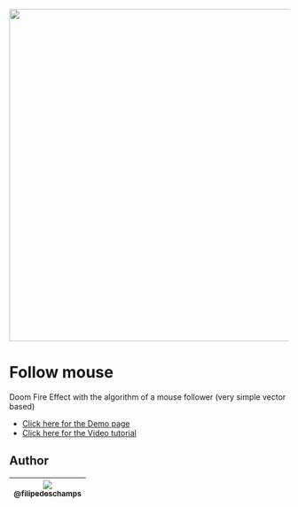 <p align="center">
  <a href="https://filipedeschamps.github.io/doom-fire-algorithm/playground/follow-mouse/">
    <img src="https://github.com/filipedeschamps/doom-fire-algorithm/blob/master/playground/follow-mouse/demo.gif?raw=true" width="600">
  </a>
</p>

# Follow mouse
Doom Fire Effect with the algorithm of a mouse follower (very simple vector based)

- [Click here for the Demo page](https://filipedeschamps.github.io/doom-fire-algorithm/playground/follow-mouse/)
- [Click here for the Video tutorial](https://www.youtube.com/watch?v=HCjDjsHPOco)

## Author

| [<img src="https://avatars0.githubusercontent.com/u/4248081?v=3&s=115"><br><sub>@filipedeschamps</sub>](https://github.com/filipedeschamps) |
| :---: |

